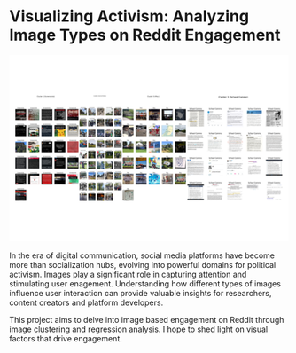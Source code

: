 # Visualizing Activism: Analyzing Image Types on Reddit Engagement

![All Clusters](https://github.com/lariosmel13/poli17proj/raw/27af0adb4e5c2cc48eafe099a64aa98ffd03b5b1/clusters/allclusters.png)


In the era of digital communication, social media platforms have become more than socialization hubs, evolving into powerful domains for political activism. Images play a significant role in capturing attention and stimulating user enagement. Understanding how different types of images influence user interaction can provide valuable insights for researchers, content creators and platform developers. 

This project aims to delve into image based engagement on Reddit through image clustering and regression analysis. I hope to shed light on visual factors that drive engagement.




